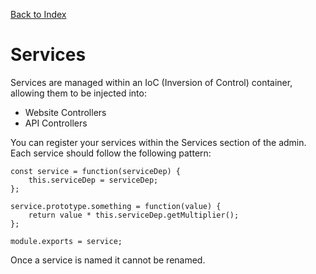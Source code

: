 [Back to Index](/documentation)

# Services

Services are managed within an IoC (Inversion of Control) container, allowing them to be injected into:

* Website Controllers
* API Controllers

You can register your services within the Services section of the admin. Each service should follow the following pattern:

```
const service = function(serviceDep) {
	this.serviceDep = serviceDep;
};

service.prototype.something = function(value) {
	return value * this.serviceDep.getMultiplier();
};

module.exports = service;
```

Once a service is named it cannot be renamed.